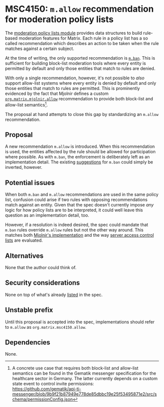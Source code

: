 # MSC4150: `m.allow` recommendation for moderation policy lists

The [moderation policy lists module] provides data structures to build rule-based moderation features
for Matrix. Each rule in a policy list has a so called recommendation which describes an action to be
taken when the rule matches against a certain subject.

At the time of writing, the only supported recommendation is [`m.ban`]. This is sufficient for building
block-list moderation tools where every entity is permitted by default and only those entities that match
to rules are denied.

With only a single recommendation, however, it's not possible to _also_ support allow-list systems where
every entity is denied by default and only those entities that match to rules are permitted. This is
prominently evidenced by the fact that Mjolnir defines a custom [`org.matrix.mjolnir.allow`] recommendation
to provide both block-list and allow-list semantics[^1].

The proposal at hand attempts to close this gap by standardizing an `m.allow` recommendation.


## Proposal

A new recommendation `m.allow` is introduced. When this recommendation is used, the entities affected by
the rule should be allowed for participation where possible. As with `m.ban`, the enforcement is deliberately
left as an implementation detail. The existing [suggestions] for `m.ban` could simply be inverted, however.


## Potential issues

When both `m.ban` and `m.allow` recommendations are used in the same policy list, confusion could arise if
two rules with opposing recommendations match against an entity. Given that the spec doesn't currently
impose _any_ logic for how policy lists are to be interpreted, it could well leave this question as an
implementation detail, too.

However, if a resolution is indeed desired, the spec could mandate that `m.ban` rules override `m.allow`
rules but not the other way around. This matches both [Mjolnir's implementation] and the way
[server access control lists] are evaluated.


## Alternatives

None that the author could think of.


## Security considerations

None on top of what's already [listed] in the spec.


## Unstable prefix

Until this proposal is accepted into the spec, implementations should refer to `m.allow` as
`org.matrix.msc4150.allow`.


## Dependencies

None.


[^1]: A concrete use case that requires both block-list and allow-list semantics can be found in the
      Gematik messenger specification for the healthcare sector in Germany. The latter currently depends
      on a custom state event to control invite permissions:
      https://github.com/gematik/api-ti-messenger/blob/9b9f21b87949e778de85dbbc19e25f53495871e2/src/schema/permissionConfig.json

[`m.ban`]: https://spec.matrix.org/v1.10/client-server-api/#mban-recommendation
[`org.matrix.mjolnir.allow`]: https://github.com/matrix-org/mjolnir/blob/5e35efd1dbc0097a7c19bed2831a1308a29d7be7/src/models/ListRule.ts#L63
[listed]: https://spec.matrix.org/v1.10/client-server-api/#security-considerations-16
[Mjolnir's implementation]: https://github.com/matrix-org/mjolnir/blob/5e35efd1dbc0097a7c19bed2831a1308a29d7be7/src/models/AccessControlUnit.ts#L266
[moderation policy lists module]: https://spec.matrix.org/v1.10/client-server-api/#moderation-policy-lists
[server access control lists]: https://spec.matrix.org/v1.10/client-server-api/#mroomserver_acl
[suggestions]: https://spec.matrix.org/v1.10/client-server-api/#mban-recommendation
